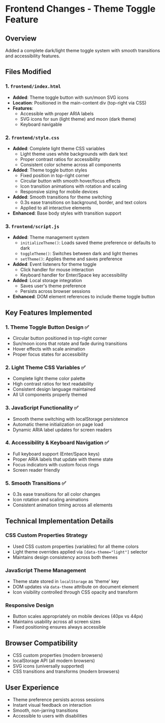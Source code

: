 # Frontend Changes - Theme Toggle Feature

## Overview
Added a complete dark/light theme toggle system with smooth transitions and accessibility features.

## Files Modified

### 1. `frontend/index.html`
- **Added**: Theme toggle button with sun/moon SVG icons
- **Location**: Positioned in the main-content div (top-right via CSS)
- **Features**: 
  - Accessible with proper ARIA labels
  - SVG icons for sun (light theme) and moon (dark theme)
  - Keyboard navigable

### 2. `frontend/style.css`
- **Added**: Complete light theme CSS variables
  - Light theme uses white backgrounds with dark text
  - Proper contrast ratios for accessibility
  - Consistent color scheme across all components
- **Added**: Theme toggle button styles
  - Fixed position in top-right corner
  - Circular button with smooth hover/focus effects
  - Icon transition animations with rotation and scaling
  - Responsive sizing for mobile devices
- **Added**: Smooth transitions for theme switching
  - 0.3s ease transitions on background, border, and text colors
  - Applied to all interactive elements
- **Enhanced**: Base body styles with transition support

### 3. `frontend/script.js`
- **Added**: Theme management system
  - `initializeTheme()`: Loads saved theme preference or defaults to dark
  - `toggleTheme()`: Switches between dark and light themes
  - `setTheme()`: Applies theme and saves preference
- **Added**: Event listeners for theme toggle
  - Click handler for mouse interaction
  - Keyboard handler for Enter/Space key accessibility
- **Added**: Local storage integration
  - Saves user's theme preference
  - Persists across browser sessions
- **Enhanced**: DOM element references to include theme toggle button

## Key Features Implemented

### 1. Theme Toggle Button Design ✅
- Circular button positioned in top-right corner
- Sun/moon icons that rotate and fade during transitions
- Hover effects with scale animation
- Proper focus states for accessibility

### 2. Light Theme CSS Variables ✅
- Complete light theme color palette
- High contrast ratios for text readability
- Consistent design language maintained
- All UI components properly themed

### 3. JavaScript Functionality ✅
- Smooth theme switching with localStorage persistence
- Automatic theme initialization on page load
- Dynamic ARIA label updates for screen readers

### 4. Accessibility & Keyboard Navigation ✅
- Full keyboard support (Enter/Space keys)
- Proper ARIA labels that update with theme state
- Focus indicators with custom focus rings
- Screen reader friendly

### 5. Smooth Transitions ✅
- 0.3s ease transitions for all color changes
- Icon rotation and scaling animations
- Consistent animation timing across all elements

## Technical Implementation Details

### CSS Custom Properties Strategy
- Used CSS custom properties (variables) for all theme colors
- Light theme overrides applied via `[data-theme="light"]` selector
- Maintains design consistency across both themes

### JavaScript Theme Management
- Theme state stored in `localStorage` as 'theme' key
- DOM updates via `data-theme` attribute on document element
- Icon visibility controlled through CSS opacity and transform

### Responsive Design
- Button scales appropriately on mobile devices (40px vs 44px)
- Maintains usability across all screen sizes
- Fixed positioning ensures always accessible

## Browser Compatibility
- CSS custom properties (modern browsers)
- localStorage API (all modern browsers)
- SVG icons (universally supported)
- CSS transitions and transforms (modern browsers)

## User Experience
- Theme preference persists across sessions
- Instant visual feedback on interaction
- Smooth, non-jarring transitions
- Accessible to users with disabilities